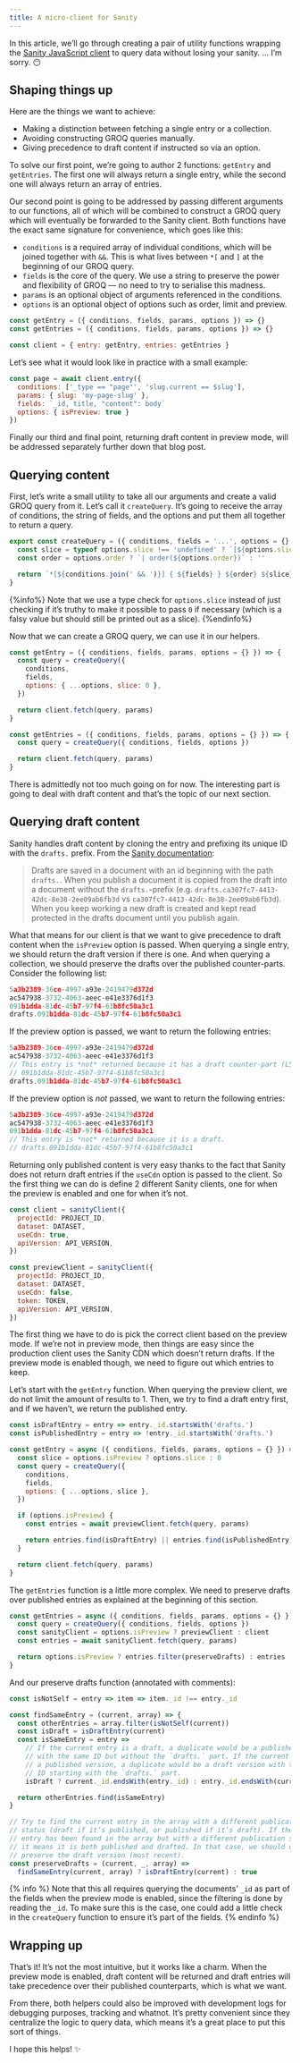 ```yaml
---
title: A micro-client for Sanity
---
```


In this article, we’ll go through creating a pair of utility functions wrapping the [Sanity JavaScript client](https://www.sanity.io/docs/js-client) to query data without losing your sanity. … I’m sorry. 😶

## Shaping things up

Here are the things we want to achieve:

- Making a distinction between fetching a single entry or a collection.
- Avoiding constructing GROQ queries manually.
- Giving precedence to draft content if instructed so via an option.

To solve our first point, we’re going to author 2 functions: `getEntry` and `getEntries`. The first one will always return a single entry, while the second one will always return an array of entries.

Our second point is going to be addressed by passing different arguments to our functions, all of which will be combined to construct a GROQ query which will eventually be forwarded to the Sanity client. Both functions have the exact same signature for convenience, which goes like this:

- `conditions` is a required array of individual conditions, which will be joined together with `&&`. This is what lives between `*[` and `]` at the beginning of our GROQ query.
- `fields` is the core of the query. We use a string to preserve the power and flexibility of GROQ — no need to try to serialise this madness.
- `params` is an optional object of arguments referenced in the conditions.
- `options` is an optional object of options such as order, limit and preview.

```js
const getEntry = ({ conditions, fields, params, options }) => {}
const getEntries = ({ conditions, fields, params, options }) => {}

const client = { entry: getEntry, entries: getEntries }
```

Let’s see what it would look like in practice with a small example:

```js
const page = await client.entry({
  conditions: ['_type == "page"', 'slug.current == $slug'],
  params: { slug: 'my-page-slug' },
  fields: `_id, title, "content": body`
  options: { isPreview: true }
})
```

Finally our third and final point, returning draft content in preview mode, will be addressed separately further down that blog post.

## Querying content

First, let’s write a small utility to take all our arguments and create a valid GROQ query from it. Let’s call it `createQuery`. It’s going to receive the array of conditions, the string of fields, and the options and put them all together to return a query.

```js
export const createQuery = ({ conditions, fields = '...', options = {} }) => {
  const slice = typeof options.slice !== 'undefined' ? `[${options.slice}]` : ''
  const order = options.order ? `| order(${options.order})` : ''

  return `*[${conditions.join(' && ')}] { ${fields} } ${order} ${slice}`
}
```

{%info%} Note that we use a type check for `options.slice` instead of just checking if it’s truthy to make it possible to pass `0` if necessary (which is a falsy value but should still be printed out as a slice). {%endinfo%}

Now that we can create a GROQ query, we can use it in our helpers.

```js
const getEntry = ({ conditions, fields, params, options = {} }) => {
  const query = createQuery({
    conditions,
    fields,
    options: { ...options, slice: 0 },
  })

  return client.fetch(query, params)
}

const getEntries = ({ conditions, fields, params, options = {} }) => {
  const query = createQuery({ conditions, fields, options })

  return client.fetch(query, params)
}
```

There is admittedly not too much going on for now. The interesting part is going to deal with draft content and that’s the topic of our next section.

## Querying draft content

Sanity handles draft content by cloning the entry and prefixing its unique ID with the `drafts.` prefix. From the [Sanity documentation](https://www.sanity.io/docs/drafts):

> Drafts are saved in a document with an id beginning with the path `drafts.`. When you publish a document it is copied from the draft into a document without the `drafts.`-prefix (e.g. `drafts.ca307fc7-4413-42dc-8e38-2ee09ab6fb3d` vs `ca307fc7-4413-42dc-8e38-2ee09ab6fb3d`). When you keep working a new draft is created and kept read protected in the drafts document until you publish again.

What that means for our client is that we want to give precedence to draft content when the `isPreview` option is passed. When querying a single entry, we should return the draft version if there is one. And when querying a collection, we should preserve the drafts over the published counter-parts. Consider the following list:

```js
5a3b2389-36ce-4997-a93e-2419479d372d
ac547938-3732-4063-aeec-e41e3376d1f3
091b1dda-81dc-45b7-97f4-61b8fc50a3c1
drafts.091b1dda-81dc-45b7-97f4-61b8fc50a3c1
```

If the preview option is passed, we want to return the following entries:

```js
5a3b2389-36ce-4997-a93e-2419479d372d
ac547938-3732-4063-aeec-e41e3376d1f3
// This entry is *not* returned because it has a draft counter-part (L5).
// 091b1dda-81dc-45b7-97f4-61b8fc50a3c1
drafts.091b1dda-81dc-45b7-97f4-61b8fc50a3c1
```

If the preview option is _not_ passed, we want to return the following entries:

```js
5a3b2389-36ce-4997-a93e-2419479d372d
ac547938-3732-4063-aeec-e41e3376d1f3
091b1dda-81dc-45b7-97f4-61b8fc50a3c1
// This entry is *not* returned because it is a draft.
// drafts.091b1dda-81dc-45b7-97f4-61b8fc50a3c1
```

Returning only published content is very easy thanks to the fact that Sanity does not return draft entries if the `useCdn` option is passed to the client. So the first thing we can do is define 2 different Sanity clients, one for when the preview is enabled and one for when it’s not.

```js
const client = sanityClient({
  projectId: PROJECT_ID,
  dataset: DATASET,
  useCdn: true,
  apiVersion: API_VERSION,
})

const previewClient = sanityClient({
  projectId: PROJECT_ID,
  dataset: DATASET,
  useCdn: false,
  token: TOKEN,
  apiVersion: API_VERSION,
})
```

The first thing we have to do is pick the correct client based on the preview mode. If we’re not in preview mode, then things are easy since the production client uses the Sanity CDN which doesn’t return drafts. If the preview mode is enabled though, we need to figure out which entries to keep.

Let’s start with the `getEntry` function. When querying the preview client, we do not limit the amount of results to 1. Then, we try to find a draft entry first, and if we haven’t, we return the published entry.

```js
const isDraftEntry = entry => entry._id.startsWith('drafts.')
const isPublishedEntry = entry => !entry._id.startsWith('drafts.')

const getEntry = async ({ conditions, fields, params, options = {} }) => {
  const slice = options.isPreview ? options.slice : 0
  const query = createQuery({
    conditions,
    fields,
    options: { ...options, slice },
  })

  if (options.isPreview) {
    const entries = await previewClient.fetch(query, params)

    return entries.find(isDraftEntry) || entries.find(isPublishedEntry)
  }

  return client.fetch(query, params)
}
```

The `getEntries` function is a little more complex. We need to preserve drafts over published entries as explained at the beginning of this section.

```js
const getEntries = async ({ conditions, fields, params, options = {} }) => {
  const query = createQuery({ conditions, fields, options })
  const sanityClient = options.isPreview ? previewClient : client
  const entries = await sanityClient.fetch(query, params)

  return options.isPreview ? entries.filter(preserveDrafts) : entries
}
```

And our preserve drafts function (annotated with comments):

```js
const isNotSelf = entry => item => item._id !== entry._id

const findSameEntry = (current, array) => {
  const otherEntries = array.filter(isNotSelf(current))
  const isDraft = isDraftEntry(current)
  const isSameEntry = entry =>
    // If the current entry is a draft, a duplicate would be a published version
    // with the same ID but without the `drafts.` part. If the current entry is
    // a published version, a duplicate would be a draft version with the same
    // ID starting with the `drafts.` part.
    isDraft ? current._id.endsWith(entry._id) : entry._id.endsWith(current._id)

  return otherEntries.find(isSameEntry)
}

// Try to find the current entry in the array with a different publication
// status (draft if it’s published, or published if it’s draft). If the same
// entry has been found in the array but with a different publication status,
// it means it is both published and drafted. In that case, we should only
// preserve the draft version (most recent).
const preserveDrafts = (current, _, array) =>
  findSameEntry(current, array) ? isDraftEntry(current) : true
```

{% info %} Note that this all requires querying the documents’ `_id` as part of the fields when the preview mode is enabled, since the filtering is done by reading the `_id`. To make sure this is the case, one could add a little check in the `createQuery` function to ensure it’s part of the fields. {% endinfo %}

## Wrapping up

That’s it! It’s not the most intuitive, but it works like a charm. When the preview mode is enabled, draft content will be returned and draft entries will take precedence over their published counterparts, which is what we want.

From there, both helpers could also be improved with development logs for debugging purposes, tracking and whatnot. It’s pretty convenient since they centralize the logic to query data, which means it’s a great place to put this sort of things.

I hope this helps! ✨
